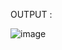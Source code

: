 OUTPUT :

![image](https://user-images.githubusercontent.com/61196311/158010000-c84bcad5-ea4c-4c14-874e-370ef3e32b78.png)
